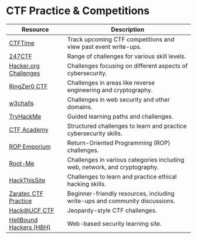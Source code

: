 # CTF Practice & Competitions

| Resource                                                   | Description                                                                |
| ---------------------------------------------------------- | ---------------------------------------------------------------------------|
| [CTFTime](https://ctftime.org/)                            | Track upcoming CTF competitions and view past event write-ups.             |
| [247CTF](https://247ctf.com/dashboard)                     | Range of challenges for various skill levels.                              |
| [Hacker.org Challenges](https://www.hacker.org/challenge/) | Challenges focusing on different aspects of cybersecurity.                 |
| [RingZer0 CTF](https://ringzer0ctf.com/challenges)         | Challenges in areas like reverse engineering and cryptography.             |
| [w3challs](https://w3challs.com/)                          | Challenges in web security and other domains.                              |
| [TryHackMe](https://tryhackme.com/r/hacktivities)          | Guided learning paths and challenges.                                      |
| [CTF Academy](https://ctfacademy.github.io/index.htm)      | Structured challenges to learn and practice cybersecurity skills.          |
| [ROP Emporium](https://ropemporium.com/)                   | Return-Oriented Programming (ROP) challenges.                              |
| [Root-Me](https://www.root-me.org/?lang=en)                | Challenges in various categories including web, network, and cryptography. |
| [HackThisSite](https://www.hackthissite.org/)              | Challenges to learn and practice ethical hacking skills.                   |
| [Zaratec CTF Practice](https://zaratec.io/ctf-practice/)   | Beginner-friendly resources, including write-ups and community discussions.|
| [Hack@UCF CTF](https://ctf.hackucf.org/challenges)         | Jeopardy-style CTF challenges.                                             |
| [HellBound Hackers (HBH)](https://hbh.sh/home)             | Web-based security learning site.                                          |
